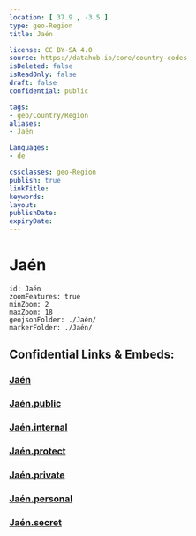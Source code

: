 ```yaml
---
location: [ 37.9 , -3.5 ] 
type: geo-Region
title: Jaén

license: CC BY-SA 4.0
source: https://datahub.io/core/country-codes
isDeleted: false
isReadOnly: false
draft: false
confidential: public

tags:
- geo/Country/Region
aliases:
- Jaén

Languages:
- de

cssclasses: geo-Region
publish: true
linkTitle: 
keywords: 
layout: 
publishDate: 
expiryDate: 
---
```


# Jaén

```leaflet
id: Jaén
zoomFeatures: true 
minZoom: 2 
maxZoom: 18
geojsonFolder: ./Jaén/
markerFolder: ./Jaén/
```


## Confidential Links & Embeds: 

### [Jaén](/_Standards/Earth/Continent/Europe/Europe~South/Spain/Provinces~Spain/Andalusia/Jaén.md) 

### [Jaén.public](/_public/Earth/Continent/Europe/Europe~South/Spain/Provinces~Spain/Andalusia/Jaén.public.md) 

### [Jaén.internal](/_internal/Earth/Continent/Europe/Europe~South/Spain/Provinces~Spain/Andalusia/Jaén.internal.md) 

### [Jaén.protect](/_protect/Earth/Continent/Europe/Europe~South/Spain/Provinces~Spain/Andalusia/Jaén.protect.md) 

### [Jaén.private](/_private/Earth/Continent/Europe/Europe~South/Spain/Provinces~Spain/Andalusia/Jaén.private.md) 

### [Jaén.personal](/_personal/Earth/Continent/Europe/Europe~South/Spain/Provinces~Spain/Andalusia/Jaén.personal.md) 

### [Jaén.secret](/_secret/Earth/Continent/Europe/Europe~South/Spain/Provinces~Spain/Andalusia/Jaén.secret.md)

